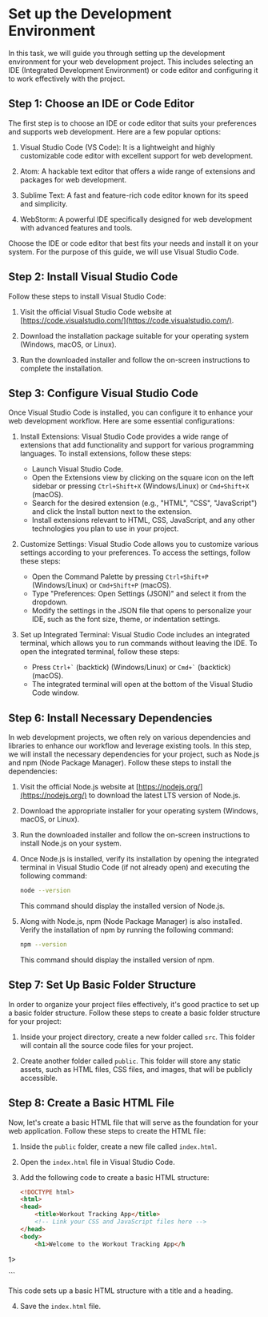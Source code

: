 # Set up the Development Environment

In this task, we will guide you through setting up the development environment for your web development project. This includes selecting an IDE (Integrated Development Environment) or code editor and configuring it to work effectively with the project.

## Step 1: Choose an IDE or Code Editor

The first step is to choose an IDE or code editor that suits your preferences and supports web development. Here are a few popular options:

1. Visual Studio Code (VS Code): It is a lightweight and highly customizable code editor with excellent support for web development.

2. Atom: A hackable text editor that offers a wide range of extensions and packages for web development.

3. Sublime Text: A fast and feature-rich code editor known for its speed and simplicity.

4. WebStorm: A powerful IDE specifically designed for web development with advanced features and tools.

Choose the IDE or code editor that best fits your needs and install it on your system. For the purpose of this guide, we will use Visual Studio Code.

## Step 2: Install Visual Studio Code

Follow these steps to install Visual Studio Code:

1. Visit the official Visual Studio Code website at [https://code.visualstudio.com/](https://code.visualstudio.com/).

2. Download the installation package suitable for your operating system (Windows, macOS, or Linux).

3. Run the downloaded installer and follow the on-screen instructions to complete the installation.

## Step 3: Configure Visual Studio Code

Once Visual Studio Code is installed, you can configure it to enhance your web development workflow. Here are some essential configurations:

1. Install Extensions: Visual Studio Code provides a wide range of extensions that add functionality and support for various programming languages. To install extensions, follow these steps:
   - Launch Visual Studio Code.
   - Open the Extensions view by clicking on the square icon on the left sidebar or pressing `Ctrl+Shift+X` (Windows/Linux) or `Cmd+Shift+X` (macOS).
   - Search for the desired extension (e.g., "HTML", "CSS", "JavaScript") and click the Install button next to the extension.
   - Install extensions relevant to HTML, CSS, JavaScript, and any other technologies you plan to use in your project.

2. Customize Settings: Visual Studio Code allows you to customize various settings according to your preferences. To access the settings, follow these steps:
   - Open the Command Palette by pressing `Ctrl+Shift+P` (Windows/Linux) or `Cmd+Shift+P` (macOS).
   - Type "Preferences: Open Settings (JSON)" and select it from the dropdown.
   - Modify the settings in the JSON file that opens to personalize your IDE, such as the font size, theme, or indentation settings.

3. Set up Integrated Terminal: Visual Studio Code includes an integrated terminal, which allows you to run commands without leaving the IDE. To open the integrated terminal, follow these steps:
   - Press `Ctrl+`<code>\`</code> (backtick) (Windows/Linux) or <code>Cmd+`</code> (backtick) (macOS).
   - The integrated terminal will open at the bottom of the Visual Studio Code window.





## Step 6: Install Necessary Dependencies

In web development projects, we often rely on various dependencies and libraries to enhance our workflow and leverage existing tools. In this step, we will install the necessary dependencies for your project, such as Node.js and npm (Node Package Manager). Follow these steps to install the dependencies:

1. Visit the official Node.js website at [https://nodejs.org/](https://nodejs.org/) to download the latest LTS version of Node.js.

2. Download the appropriate installer for your operating system (Windows, macOS, or Linux).

3. Run the downloaded installer and follow the on-screen instructions to install Node.js on your system.

4. Once Node.js is installed, verify its installation by opening the integrated terminal in Visual Studio Code (if not already open) and executing the following command:

   ```bash
   node --version
   ```

   This command should display the installed version of Node.js.

5. Along with Node.js, npm (Node Package Manager) is also installed. Verify the installation of npm by running the following command:

   ```bash
   npm --version
   ```

   This command should display the installed version of npm.

## Step 7: Set Up Basic Folder Structure

In order to organize your project files effectively, it's good practice to set up a basic folder structure. Follow these steps to create a basic folder structure for your project:

1. Inside your project directory, create a new folder called `src`. This folder will contain all the source code files for your project.

2. Create another folder called `public`. This folder will store any static assets, such as HTML files, CSS files, and images, that will be publicly accessible.

## Step 8: Create a Basic HTML File

Now, let's create a basic HTML file that will serve as the foundation for your web application. Follow these steps to create the HTML file:

1. Inside the `public` folder, create a new file called `index.html`.

2. Open the `index.html` file in Visual Studio Code.

3. Add the following code to create a basic HTML structure:

   ```html
   <!DOCTYPE html>
   <html>
   <head>
       <title>Workout Tracking App</title>
       <!-- Link your CSS and JavaScript files here -->
   </head>
   <body>
       <h1>Welcome to the Workout Tracking App</h

1>
       <!-- Add your content here -->
   </body>
   </html>
   ```

   This code sets up a basic HTML structure with a title and a heading.

4. Save the `index.html` file.

